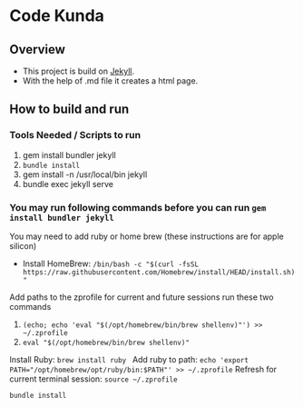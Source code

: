 # Code Kunda 

## Overview
- This project is build on [Jekyll](https://jekyllrb.com/). 
- With the help of .md file it creates a html page. 


## How to build and run
### Tools Needed / Scripts to run
1. gem install bundler jekyll
2. ```bundle install```
3. gem install -n /usr/local/bin jekyll
4. bundle exec jekyll serve

### You may run following commands before you can run ```gem install bundler jekyll```
You may need to add ruby or home brew (these instructions are for apple silicon)
- Install HomeBrew: ```/bin/bash -c "$(curl -fsSL https://raw.githubusercontent.com/Homebrew/install/HEAD/install.sh)"```


Add paths to the zprofile for current and future sessions run these two commands 
1. ```(echo; echo 'eval "$(/opt/homebrew/bin/brew shellenv)"') >> ~/.zprofile```
2. ```eval "$(/opt/homebrew/bin/brew shellenv)"```


Install Ruby: 
```brew install ruby ```
Add ruby to path: ```echo 'export PATH="/opt/homebrew/opt/ruby/bin:$PATH"' >> ~/.zprofile```
Refresh for current terminal session: ```source ~/.zprofile```

``bundle install``